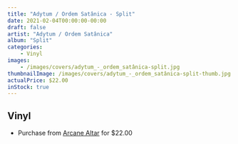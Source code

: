 ```yaml
---
title: "Adytum / Ordem Satânica - Split"
date: 2021-02-04T00:00:00-00:00
draft: false
artist: "Adytum / Ordem Satânica"
album: "Split"
categories:
    - Vinyl
images:
    - /images/covers/adytum_-_ordem_satânica-split.jpg
thumbnailImage: /images/covers/adytum_-_ordem_satânica-split-thumb.jpg
actualPrice: $22.00
inStock: true
---
```


## Vinyl
* Purchase from [Arcane Altar](https://arcanealtar.bigcartel.com/product/adytum-ordem-satanica-split-12-lp) for $22.00
